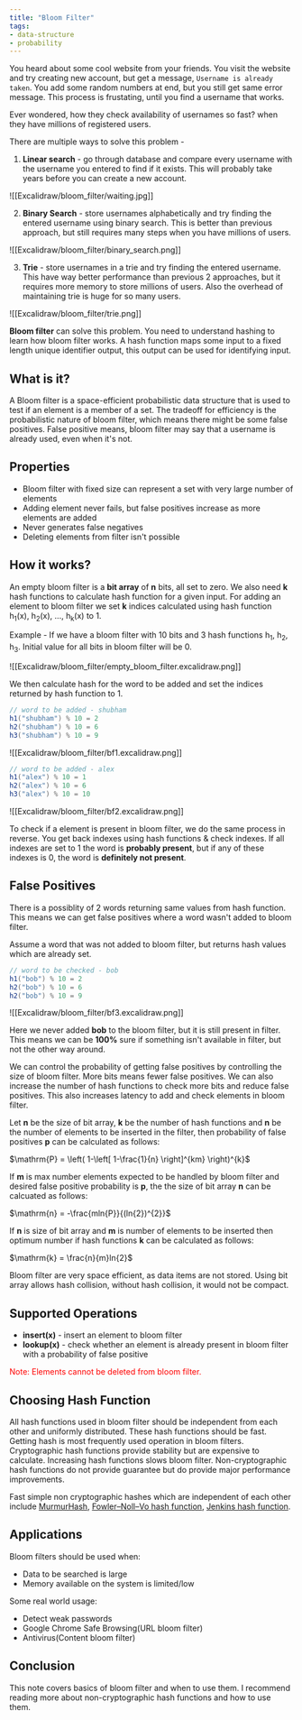```yaml
---
title: "Bloom Filter"
tags:
- data-structure
- probability
---
```


You heard about some cool website from your friends. You visit the website and try creating new account, but get a message, `Username is already taken`. You add some random numbers at end, but you still get same error message. This process is frustating, until you find a username that works.

Ever wondered, how they check availability of usernames so fast? when they have millions of registered users.

There are multiple ways to solve this problem -
1. **Linear search** - go through database and compare every username with the username you entered to find if it exists. This will probably take years before you can create a new account.

![[Excalidraw/bloom_filter/waiting.jpg]]

2. **Binary Search** - store usernames alphabetically and try finding the entered username using binary search. This is better than previous approach, but still requires many steps when you have millions of users.

![[Excalidraw/bloom_filter/binary_search.png]]

3. **Trie** - store usernames in a trie and try finding the entered username. This have way better performance than previous 2 approaches, but it requires more memory to store millions of users. Also the overhead of maintaining trie is huge for so many users.

![[Excalidraw/bloom_filter/trie.png]]

**Bloom filter** can solve this problem. You need to understand hashing to learn how bloom filter works. A hash function maps some input to a fixed length unique identifier output, this output can be used for identifying input.

## What is it?
A Bloom filter is a space-efficient probabilistic data structure that is used to test if an element is a member of a set. The tradeoff for efficiency is the probabilistic nature of bloom filter, which means there might be some false positives. False positive means, bloom filter may say that a username is already used, even when it's not.

## Properties
- Bloom filter with fixed size can represent a set with very large number of elements
- Adding element never fails, but false positives increase as more elements are added
- Never generates false negatives
- Deleting elements from filter isn't possible

## How it works?
An empty bloom filter is a **bit array** of **n**  bits, all set to zero. We also need **k** hash functions to calculate hash function for a given input. For adding an element to bloom filter we set **k** indices calculated using hash function h<sub>1</sub>(x), h<sub>2</sub>(x), ..., h<sub>k</sub>(x) to 1.

Example - If we have a bloom filter with 10 bits and 3 hash functions h<sub>1</sub>, h<sub>2</sub>, h<sub>3</sub>. Initial value for all bits in bloom filter will be 0. 

![[Excalidraw/bloom_filter/empty_bloom_filter.excalidraw.png]]

We then calculate hash for the word to be added and set the indices returned by hash function to 1.
```java
// word to be added - shubham
h1("shubham") % 10 = 2
h2("shubham") % 10 = 6
h3("shubham") % 10 = 9
```

![[Excalidraw/bloom_filter/bf1.excalidraw.png]]

```java
// word to be added - alex
h1("alex") % 10 = 1
h2("alex") % 10 = 6
h3("alex") % 10 = 10
```

![[Excalidraw/bloom_filter/bf2.excalidraw.png]]

To check if a element is present in bloom filter, we do the same process in reverse. You get back indexes using hash functions & check indexes. If all indexes are set to 1 the word is **probably present**, but if any of these indexes is 0, the word is **definitely not present**.

## False Positives

There is a possiblity of 2 words returning same values from hash function. This means we can get false positives where a word wasn't added to bloom filter.

Assume a word that was not added to bloom filter, but returns hash values which are already set.

```java
// word to be checked - bob
h1("bob") % 10 = 2
h2("bob") % 10 = 6
h2("bob") % 10 = 9
```

![[Excalidraw/bloom_filter/bf3.excalidraw.png]]

Here we never added **bob** to the bloom filter, but it is still present in filter. This means we can be **100%** sure if something isn't available in filter, but not the other way around.

We can control the probability of getting false positives by controlling the size of bloom filter. More bits means fewer false positives. We can also increase the number of hash functions to check more bits and reduce false positives. This also increases latency to add and check elements in bloom filter.

Let **n** be the size of bit array, **k** be the number of hash functions and **n** be the number of elements to be inserted in the filter, then probability of false positives **p** can be calculated as follows:

$\mathrm{P} = \left( 1-\left[ 1-\frac{1}{n} \right]^{km} \right)^{k}$

If **m** is max number elements expected to be handled by bloom filter and desired false positive probability is **p**, the the size of bit array **n** can be calcuated as follows:

$\mathrm{n} = -\frac{mln{P}}{(ln{2})^{2}}$

If **n** is size of bit array and **m** is number of elements to be inserted then optimum number if hash functions **k** can be calculated as follows:

$\mathrm{k} = \frac{n}{m}ln{2}$

Bloom filter are very space efficient, as data items are not stored. Using bit array allows hash collision, without hash collision, it would not be compact.

## Supported Operations
- **insert(x)** - insert an element to bloom filter
- **lookup(x)** - check whether an element is already present in bloom filter with a probability of false positive
<span style="color: red;">
Note: Elements cannot be deleted from bloom filter.
</span>

## Choosing Hash Function
All hash functions used in bloom filter should be independent from each other and uniformly distributed. These hash functions should be fast. Getting hash is most frequently used operation in bloom filters. Cryptographic hash functions provide stability but are expensive to calculate. Increasing hash functions slows bloom filter. Non-cryptographic hash functions do not provide guarantee but do provide major performance improvements.

Fast simple non cryptographic hashes which are independent of each other include [MurmurHash](https://en.wikipedia.org/wiki/MurmurHash), [Fowler–Noll–Vo hash function](https://en.wikipedia.org/wiki/Fowler%E2%80%93Noll%E2%80%93Vo_hash_function), [Jenkins hash function](https://en.wikipedia.org/wiki/Jenkins_hash_function).

## Applications
Bloom filters should be used when:
- Data to be searched is large
- Memory available on the system is limited/low

Some real world usage:
- Detect weak passwords
- Google Chrome Safe Browsing(URL bloom filter)
- Antivirus(Content bloom filter)

## Conclusion
This note covers basics of bloom filter and when to use them. I recommend reading more about non-cryptographic hash functions and how to use them.